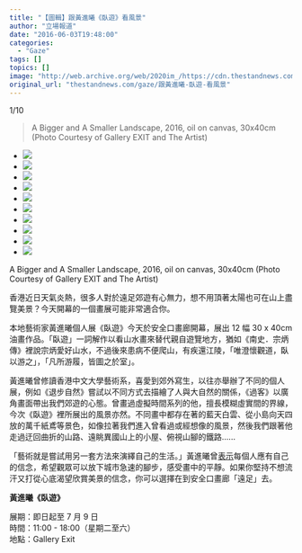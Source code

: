```yaml
---
title: "【圖輯】跟黃進曦《臥遊》看風景"
author: "立場報道"
date: "2016-06-03T19:48:00"
categories:
  - "Gaze"
tags: []
topics: []
image: "http://web.archive.org/web/2020im_/https://cdn.thestandnews.com/media/photos/gallery/84/cache/13308696_10153736990901656_1963647694832104265_o_RvfwD_300x200cropcenter.jpg"
original_url: "thestandnews.com/gaze/跟黃進曦-臥遊-看風景"
---
```

[](#)[](#)

[](#)1/10[](#)

> A Bigger and A Smaller Landscape, 2016, oil on canvas, 30x40cm (Photo Courtesy of Gallery EXIT and The Artist)

*   ![](http://web.archive.org/web/2020im_/https://cdn.thestandnews.com/media/photos/gallery/84/cache/13308696_10153736990901656_1963647694832104265_o_RvfwD_300x200cropcenter.jpg)
*   ![](http://web.archive.org/web/2020im_/https://cdn.thestandnews.com/media/photos/gallery/84/cache/13301450_10153736990826656_7315763136404374073_o_FgjyH_300x200cropcenter.jpg)
*   ![](http://web.archive.org/web/2020im_/https://cdn.thestandnews.com/media/photos/gallery/84/cache/13323457_10153736990821656_5599242747229752907_o_rD6Tm_300x200cropcenter.jpg)
*   ![](http://web.archive.org/web/2020im_/https://cdn.thestandnews.com/media/photos/gallery/84/cache/13346266_10153736990816656_2107963334879903938_o_vVgae_300x200cropcenter.jpg)
*   ![](http://web.archive.org/web/2020im_/https://cdn.thestandnews.com/media/photos/gallery/84/cache/13308193_10153736990736656_7979921964407352166_o_ehUsV_300x200cropcenter.jpg)
*   ![](http://web.archive.org/web/2020im_/https://cdn.thestandnews.com/media/photos/gallery/84/cache/13329382_10153736990741656_5253039176290533985_o_GVaQw_300x200cropcenter.jpg)
*   ![](http://web.archive.org/web/2020im_/https://cdn.thestandnews.com/media/photos/gallery/84/cache/13308228_10153736990731656_3477872971818746924_o_NcnEi_300x200cropcenter.jpg)
*   ![](http://web.archive.org/web/2020im_/https://cdn.thestandnews.com/media/photos/gallery/84/cache/13340214_10153736990616656_7996299158252077684_o_trGvh_300x200cropcenter.jpg)
*   ![](http://web.archive.org/web/2020im_/https://cdn.thestandnews.com/media/photos/gallery/84/cache/13323300_10153736990626656_7857285223181711784_o_ncWad_300x200cropcenter.jpg)
*   ![](http://web.archive.org/web/2020im_/https://cdn.thestandnews.com/media/photos/gallery/84/cache/13350439_10153736990621656_7255878868347056761_o_mHEVH_300x200cropcenter.jpg)

A Bigger and A Smaller Landscape, 2016, oil on canvas, 30x40cm (Photo Courtesy of Gallery EXIT and The Artist)

香港近日天氣炎熱，很多人對於遠足郊遊有心無力，想不用頂著太陽也可在山上盡覽美景？今天開幕的一個畫展可能非常適合你。

本地藝術家黃進曦個人展《臥遊》今天於安全口畫廊開幕，展出 12 幅 30 x 40cm 油畫作品。「臥遊」一詞解作以看山水畫來替代親自遊覽地方，猶如《南史．宗炳傳》裡說宗炳愛好山水，不過後來患病不便爬山，有疾還江陵，「唯澄懷觀道，臥以游之」，「凡所游履，皆圖之於室」。

黃進曦曾修讀香港中文大學藝術系，喜愛到郊外寫生，以往亦舉辦了不同的個人展，例如《退步自然》嘗試以不同方式去描繪了人與大自然的關係，《過客》以廣角畫面帶出我們郊遊的心態。曾畫過虛擬時間系列的他，擅長模糊虛實間的界線，今次《臥遊》裡所展出的風景亦然。不同畫中都存在著的藍天白雲、從小島向天四放的萬千紙鳶等景色，如像拉著我們進入曾看過或經想像的風景，然後我們跟著他走過迂回曲折的山路、遠眺異國山上的小屋、俯視山腳的鐵路......

「藝術就是嘗試用另一套方法來演繹自己的生活。」黃進曦曾[表示](http://web.archive.org/web/20210628171242/https://www.youtube.com/watch?v=qDgRm4698ZE)每個人應有自己的信念，希望觀眾可以放下城市急速的腳步，感受畫中的平靜。如果你堅持不想流汗又打從心底渴望欣賞美景的信念，你可以選擇在到安全口畫廊「遠足」去。

**黃進曦《臥遊》**

展期：即日起至 7 月 9 日  
時間：11:00 - 18:00（星期二至六）  
地點：Gallery Exit